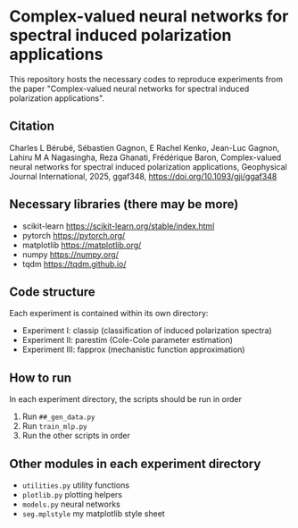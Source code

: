 # Complex-valued neural networks for spectral induced polarization applications
This repository hosts the necessary codes to reproduce experiments from the paper "Complex-valued neural networks for spectral induced polarization applications".

## Citation
Charles L Bérubé, Sébastien Gagnon, E Rachel Kenko, Jean-Luc Gagnon, Lahiru M A Nagasingha, Reza Ghanati, Frédérique Baron, Complex-valued neural networks for spectral induced polarization applications, Geophysical Journal International, 2025, ggaf348, https://doi.org/10.1093/gji/ggaf348 

## Necessary libraries (there may be more)
- scikit-learn https://scikit-learn.org/stable/index.html 
- pytorch https://pytorch.org/ 
- matplotlib https://matplotlib.org/ 
- numpy https://numpy.org/ 
- tqdm https://tqdm.github.io/ 

## Code structure
Each experiment is contained within its own directory:
- Experiment I: classip (classification of induced polarization spectra)
- Experiment II: parestim  (Cole-Cole parameter estimation)
- Experiment III: fapprox (mechanistic function approximation)

## How to run
In each experiment directory, the scripts should be run in order

1. Run `##_gen_data.py`
2. Run `train_mlp.py` 
3. Run the other scripts in order

## Other modules in each experiment directory
- `utilities.py` utility functions
- `plotlib.py` plotting helpers
- `models.py` neural networks 
- `seg.mplstyle` my matplotlib style sheet 
